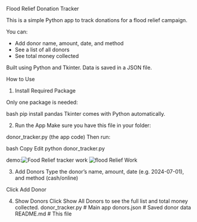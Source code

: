  Flood Relief Donation Tracker

This is a simple Python app to track donations for a flood relief campaign.

You can:
- Add donor name, amount, date, and method
- See a list of all donors
- See total money collected

Built using Python and Tkinter. Data is saved in a JSON file.


How to Use
1. Install Required Package

Only one package is needed:

bash
pip install pandas
Tkinter comes with Python automatically.

2. Run the App
Make sure you have this file in your folder:

donor_tracker.py (the app code)
Then run:

bash
Copy
Edit
python donor_tracker.py

demo:![Food Relief tracker work](https://github.com/user-attachments/assets/52fd9cfd-c820-4d87-8259-280d383bea7c)
![flood Relief Work](https://github.com/user-attachments/assets/7d3d5aff-63c5-4fc2-ae81-aec5d6744d1f)


3. Add Donors
Type the donor’s name, amount, date (e.g. 2024-07-01), and method (cash/online)

Click Add Donor

4. Show Donors
Click Show All Donors to see the full list and total money collected.
donor_tracker.py     # Main app
donors.json          # Saved donor data
README.md            # This file

